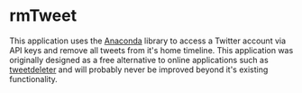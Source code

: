 # rmTweet
This application uses the <a href="https://github.com/ChimeraCoder/anaconda">Anaconda</a> library to access a Twitter account via API keys and remove all tweets from it's home timeline. This application was originally designed as a free alternative to online applications such as <a href="https://www.tweetdeleter.com/">tweetdeleter</a> and will probably never be improved beyond it's existing functionality. 
